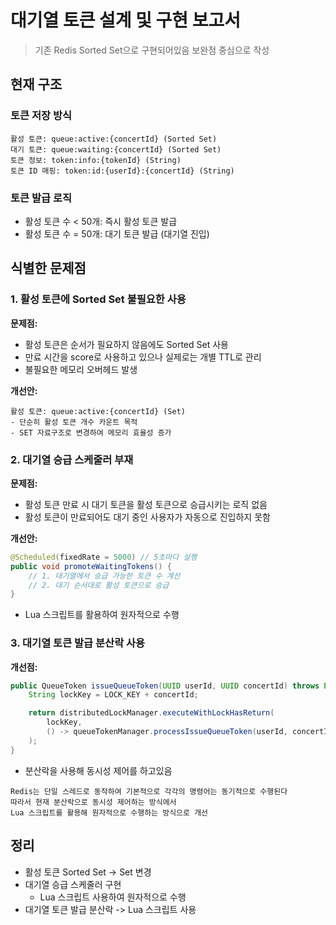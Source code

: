 # 대기열 토큰 설계 및 구현 보고서
> 기존 Redis Sorted Set으로 구현되어있음
> 보완점 중심으로 작성

## 현재 구조
### 토큰 저장 방식
```
활성 토큰: queue:active:{concertId} (Sorted Set)
대기 토큰: queue:waiting:{concertId} (Sorted Set)
토큰 정보: token:info:{tokenId} (String)
토큰 ID 매핑: token:id:{userId}:{concertId} (String)
```

### 토큰 발급 로직
- 활성 토큰 수 < 50개: 즉시 활성 토큰 발급
- 활성 토큰 수 = 50개: 대기 토큰 발급 (대기열 진입)

## 식별한 문제점
### 1. 활성 토큰에 Sorted Set 불필요한 사용
**문제점:**
- 활성 토큰은 순서가 필요하지 않음에도 Sorted Set 사용
- 만료 시간을 score로 사용하고 있으나 실제로는 개별 TTL로 관리
- 불필요한 메모리 오버헤드 발생

**개선안:**
```
활성 토큰: queue:active:{concertId} (Set)
- 단순히 활성 토큰 개수 카운트 목적
- SET 자료구조로 변경하여 메모리 효율성 증가
```

### 2. 대기열 승급 스케줄러 부재
**문제점:**
- 활성 토큰 만료 시 대기 토큰을 활성 토큰으로 승급시키는 로직 없음
- 활성 토큰이 만료되어도 대기 중인 사용자가 자동으로 진입하지 못함

**개선안:**
```java
@Scheduled(fixedRate = 5000) // 5초마다 실행
public void promoteWaitingTokens() {
    // 1. 대기열에서 승급 가능한 토큰 수 계산
    // 2. 대기 순서대로 활성 토큰으로 승급
}
```

- Lua 스크립트를 활용하여 원자적으로 수행

### 3. 대기열 토큰 발급 분산락 사용
**개선점:**
```java
public QueueToken issueQueueToken(UUID userId, UUID concertId) throws Exception {
    String lockKey = LOCK_KEY + concertId;

    return distributedLockManager.executeWithLockHasReturn(
        lockKey,
        () -> queueTokenManager.processIssueQueueToken(userId, concertId)
    );
}
```
- 분산락을 사용해 동시성 제어를 하고있음

```
Redis는 단일 스레드로 동작하여 기본적으로 각각의 명령어는 동기적으로 수행된다
따라서 현재 분산락으로 동시성 제어하는 방식에서
Lua 스크립트를 활용해 원자적으로 수행하는 방식으로 개선
```

## 정리
- 활성 토큰 Sorted Set -> Set 변경
- 대기열 승급 스케줄러 구현
   - Lua 스크립트 사용하여 원자적으로 수행
- 대기열 토큰 발급 분산락 -> Lua 스크립트 사용